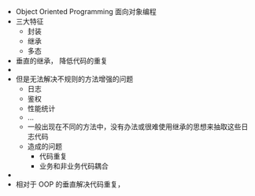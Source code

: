 - Object Oriented Programming 面向对象编程
- 三大特征
	- 封装
	- 继承
	- 多态
- 垂直的继承， 降低代码的重复
-
- 但是无法解决不规则的方法增强的问题
	- 日志
	- 鉴权
	- 性能统计
	- ...
	- 一般出现在不同的方法中，没有办法或很难使用继承的思想来抽取这些日志代码
	- 造成的问题
		- 代码重复
		- 业务和非业务代码耦合
-
- 相对于 OOP 的垂直解决代码重复，